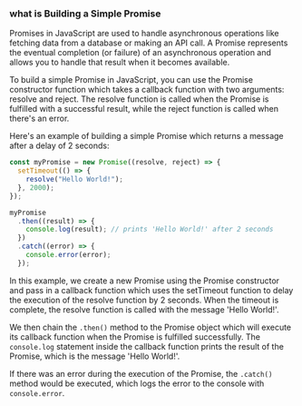 ### what is Building a Simple Promise

Promises in JavaScript are used to handle asynchronous operations like fetching data from a database or making an API call. A Promise represents the eventual completion (or failure) of an asynchronous operation and allows you to handle that result when it becomes available.

To build a simple Promise in JavaScript, you can use the Promise constructor function which takes a callback function with two arguments: resolve and reject. The resolve function is called when the Promise is fulfilled with a successful result, while the reject function is called when there's an error.

Here's an example of building a simple Promise which returns a message after a delay of 2 seconds:

```javascript
const myPromise = new Promise((resolve, reject) => {
  setTimeout(() => {
    resolve("Hello World!");
  }, 2000);
});

myPromise
  .then((result) => {
    console.log(result); // prints 'Hello World!' after 2 seconds
  })
  .catch((error) => {
    console.error(error);
  });
```

In this example, we create a new Promise using the Promise constructor and pass in a callback function which uses the setTimeout function to delay the execution of the resolve function by 2 seconds. When the timeout is complete, the resolve function is called with the message 'Hello World!'.

We then chain the `.then()` method to the Promise object which will execute its callback function when the Promise is fulfilled successfully. The `console.log` statement inside the callback function prints the result of the Promise, which is the message 'Hello World!'.

If there was an error during the execution of the Promise, the `.catch()` method would be executed, which logs the error to the console with `console.error`.
